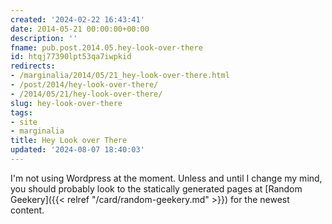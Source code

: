 ```yaml
---
created: '2024-02-22 16:43:41'
date: 2014-05-21 00:00:00+00:00
description: ''
fname: pub.post.2014.05.hey-look-over-there
id: htqj77390lpt53qa7iwpkid
redirects:
- /marginalia/2014/05/21_hey-look-over-there.html
- /post/2014/hey-look-over-there/
- /2014/05/21/hey-look-over-there/
slug: hey-look-over-there
tags:
- site
- marginalia
title: Hey Look over There
updated: '2024-08-07 18:40:03'
---
```


I'm not using Wordpress at the moment. Unless and until I change my  mind, you should probably look to the statically generated pages at [Random Geekery]({{< relref "/card/random-geekery.md" >}}) for the newest content.